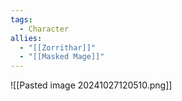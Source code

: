 ```yaml
---
tags:
  - Character
allies:
  - "[[Zorrithar]]"
  - "[[Masked Mage]]"
---
```

![[Pasted image 20241027120510.png]]